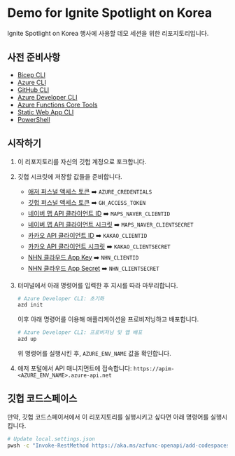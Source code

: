 # Demo for Ignite Spotlight on Korea #

Ignite Spotlight on Korea 행사에 사용할 데모 세션을 위한 리포지토리입니다.


## 사전 준비사항 ##

* [Bicep CLI](https://learn.microsoft.com/ko-kr/azure/azure-resource-manager/bicep/install)
* [Azure CLI](https://learn.microsoft.com/ko-kr/cli/azure/install-azure-cli)
* [GitHub CLI](https://cli.github.com/manual/installation)
* [Azure Developer CLI](https://learn.microsoft.com/ko-kr/azure/developer/azure-developer-cli/install-azd)
* [Azure Functions Core Tools](https://learn.microsoft.com/ko-kr/azure/azure-functions/functions-run-local)
* [Static Web App CLI](https://azure.github.io/static-web-apps-cli/docs/use/install)
* [PowerShell](https://learn.microsoft.com/ko-kr/powershell/scripting/install/installing-powershell)


## 시작하기 ##

1. 이 리포지토리를 자신의 깃헙 계정으로 포크합니다.

2. 깃헙 시크릿에 저장할 값들을 준비합니다.
   * [애저 퍼스널 액세스 토큰](https://github.com/Azure/login#configure-deployment-credentials) ➡️ `AZURE_CREDENTIALS`
   * [깃헙 퍼스널 액세스 토큰](https://docs.github.com/en/authentication/keeping-your-account-and-data-secure/creating-a-personal-access-token) ➡️ `GH_ACCESS_TOKEN`
   * [네이버 맵 API 클라이언트 ID](https://api.ncloud-docs.com/docs/en/ai-naver-mapsstaticmap) ➡️ `MAPS_NAVER_CLIENTID`
   * [네이버 맵 API 클라이언트 시크릿](https://api.ncloud-docs.com/docs/en/ai-naver-mapsstaticmap) ➡️ `MAPS_NAVER_CLIENTSECRET`
   * [카카오 API 클라이언트 ID](https://developers.kakao.com/) ➡️ `KAKAO_CLIENTID`
   * [카카오 API 클라이언트 시크릿](https://developers.kakao.com/) ➡️ `KAKAO_CLIENTSECRET`
   * [NHN 클라우드 App Key](https://www.toast.com/kr) ➡️ `NHN_CLIENTID`
   * [NHN 클라우드 App Secret](https://www.toast.com/kr) ➡️ `NHN_CLIENTSECRET`

3. 터미널에서 아래 명령어를 입력한 후 지시를 따라 마무리합니다.

    ```bash
    # Azure Developer CLI: 초기화
    azd init
    ```

   이후 아래 명령어를 이용해 애플리케이션을 프로비저닝하고 배포합니다.

    ```bash
    # Azure Developer CLI: 프로비저닝 및 앱 배포
    azd up
    ```

   위 명령어를 실행시킨 후, `AZURE_ENV_NAME` 값을 확인합니다.

4. 애저 포털에서 API 매니지먼트에 접속합니다: `https://apim-<AZURE_ENV_NAME>.azure-api.net`


## 깃헙 코드스페이스 ##

만약, 깃헙 코드스페이서에서 이 리포지토리를 실행시키고 싶다면 아래 명령어를 실행시킵니다.

```bash
# Update local.settings.json
pwsh -c "Invoke-RestMethod https://aka.ms/azfunc-openapi/add-codespaces.ps1 | Invoke-Expression"
```

